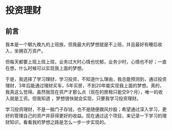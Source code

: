 # 投资理财

## 前言

我本是一个朝九晚九的上班族，但我最大的梦想就是不上班，并且最好有睡后收入，坐拥百万资产。

但每天都要上班上班上班，业务过大时心情也忧郁，业务少时，心情也不好；一直在想，什么时候可以实现我上面的梦想。

于是，我选择了学习理财，学习投资，不知道什么理由，我总能预测到，通过投资理财，3年后能通过理财买车，5年买房，不到20年能实现我上面的梦想。真的，我真这么觉得。虽然我现在资产才那么点（现在的房租只能交9个月），唯一的收入就是工资。但我知道 ，梦想很快就会实现，只要我学习投资理财。

学习投资理财，不是一脑门子存钱，也不是随便跟风炒股；希望通过深入学习，更好的管理自己的资产并获得更好的收益。现在通过这个项目，来记录一下学习的理财知识，看看我的梦想之路是怎么一步一步实现的。



